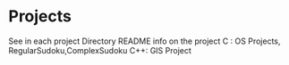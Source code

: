 # Projects
See in each project Directory README info on the project
C : OS Projects, RegularSudoku,ComplexSudoku
C++: GIS Project
